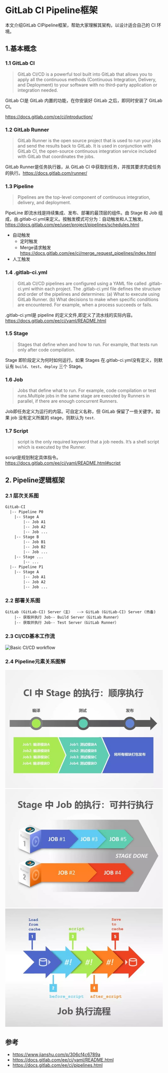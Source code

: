 # GitLab CI Pipeline框架

本文介绍GitLab CIPipeline框架，帮助大家理解其架构，以设计适合自己的 CI 环境。

## 1.基本概念

### 1.1 GitLab CI

>GitLab CI/CD is a powerful tool built into GitLab that allows you to apply all the continuous methods (Continuous Integration, Delivery, and Deployment) to your software with no third-party application or integration needed.

GitLab CI是 GitLab 内置的功能，在你安装好 GitLab 之后，即同时安装了 GitLab CI。

<https://docs.gitlab.com/ce/ci/introduction/>


### 1.2 GitLab Runner

>GitLab Runner is the open source project that is used to run your jobs and send the results back to GitLab. It is used in conjunction with GitLab CI, the open-source continuous integration service included with GitLab that coordinates the jobs.

GitLab Runner是任务执行器，从 GitLab  CI 中获取到任务，并按其要求完成任务的执行。<https://docs.gitlab.com/runner/>

### 1.3 Pipeline

>Pipelines are the top-level component of continuous integration, delivery, and deployment.

PipeLine 即流水线是持续集成、发布、部署的最顶层的组件。由 Stage 和 Job 组成，由.gitlab-ci.yml来定义。按触发模式可分为：自动触发和人工触发。<https://docs.gitlab.com/ee/user/project/pipelines/schedules.html>

* 自动触发
  * 定时触发
  * Merge请求触发<https://docs.gitlab.com/ee/ci/merge_request_pipelines/index.html>
* 人工触发

### 1.4 .gitlab-ci.yml

>GitLab CI/CD pipelines are configured using a YAML file called .gitlab-ci.yml within each project.
The .gitlab-ci.yml file defines the structure and order of the pipelines and determines: (a) What to execute using GitLab Runner. (b) What decisions to make when specific conditions are encountered. For example, when a process succeeds or fails.

.gitlab-ci.yml是 pipeline 的定义文件,即定义了流水线的实际内容。
<https://docs.gitlab.com/ee/ci/yaml/README.html>

### 1.5 Stage

>Stages that define when and how to run. For example, that tests run only after code compilation.

Stage 即阶段定义为何时如何运行。如果 Stages 在.gitlab-ci.yml没有定义，则默认有 `build`、`test`、`deploy` 三个 Stage。

### 1.6 Job

>Jobs that define what to run. For example, code compilation or test runs.Multiple jobs in the same stage are executed by Runners in parallel, if there are enough concurrent Runners.

Job即任务定义为运行的内容。可自定义名称，但 GitLab 保留了一些关键字。如果 job 没有定义所属的 stage，则默认为 `test`.

### 1.7 Script

>script is the only required keyword that a job needs. It’s a shell script which is executed by the Runner. 

script是规划制定具体指令。
<https://docs.gitlab.com/ee/ci/yaml/README.html#script>

## 2. Pipeline逻辑框架

### 2.1 层次关系图

```
GitLab-CI
  |-- Pipeline P0
    |-- Stage A
        |-- Job A1
        |-- Job A2
        |-- Job ...
    |-- Stage B
        |-- Job B1
        |-- Job B2
        |-- Job ...
    |-- Stage ...
        |-- ...
  |-- Pipeline P1
    |-- Stage A
        |-- Job A1
        |-- Job A2
        |-- Job ...
```

### 2.2 部署关系图

```
GitLab (GitLab-CI) Server（主）  --> GitLab (GitLab-CI) Server (热备)
    |-- 获取并执行 Job-- Build Server（GitLab Runner）
    |-- 获取并执行 Job-- Test Server（GitLab Runner）
```
### 2.3 CI/CD基本工作流

![Basic CI/CD workflow](https://docs.gitlab.com/ce/ci/introduction/img/gitlab_workflow_example_11_9.png)

### 2.4 Pipeline元素关系图解

![ git-stage](img/git-stage.jpeg)
![ git-job](img/git-job.jpeg)
![ git-script](img/git-script.jpeg)

## 参考

* <https://www.jianshu.com/p/306cf4c6789a>
* <https://docs.gitlab.com/ee/ci/yaml/README.html>
* <https://docs.gitlab.com/ee/ci/pipelines.html>